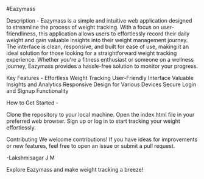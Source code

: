 #Eazymass


Description - 
Eazymass is a simple and intuitive web application designed to streamline the process of weight tracking. With a focus on user-friendliness, this application allows users to effortlessly record their daily weight and gain valuable insights into their weight management journey. The interface is clean, responsive, and built for ease of use, making it an ideal solution for those looking for a straightforward weight tracking experience. Whether you're a fitness enthusiast or someone on a wellness journey, Eazymass provides a hassle-free solution to monitor your progress.

Key Features -
Effortless Weight Tracking
User-Friendly Interface
Valuable Insights and Analytics
Responsive Design for Various Devices
Secure Login and Signup Functionality



How to Get Started -

Clone the repository to your local machine.
Open the index.html file in your preferred web browser.
Sign up or log in to start tracking your weight effortlessly.


Contributing 
We welcome contributions! If you have ideas for improvements or new features, feel free to open an issue or submit a pull request.


-Lakshmisagar J M 


Explore Eazymass and make weight tracking a breeze!
